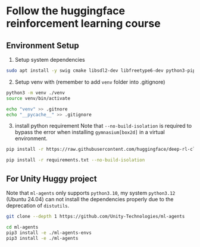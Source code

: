 # Follow the huggingface reinforcement learning course

## Environment Setup
1. Setup system dependencies

```sh
sudo apt install -y swig cmake libsdl2-dev libfreetype6-dev python3-pip python3-venv python3-opengl ffmpeg xvfb
```

2. Setup venv with (remember to add `venv` folder into .gitignore)

```sh
python3 -m venv ./venv
source venv/bin/activate

echo "venv" >> .gitnore
echo "__pycache__" >> .gitignore
```

3. install python requirement
Note that `--no-build-isolation` is required to bypass the error when installing `gymnasium[box2d]` in a virtual environment.

```sh
pip install -r https://raw.githubusercontent.com/huggingface/deep-rl-class/main/notebooks/unit1/requirements-unit1.txt

pip install -r requirements.txt --no-build-isolation
```

## For Unity Huggy project
Note that `ml-agents` only supports `python3.10`, my system `python3.12` (Ubuntu 24.04) can not install the dependencies properly due to the deprecation of `distutils`.

```sh
git clone --depth 1 https://github.com/Unity-Technologies/ml-agents

cd ml-agents
pip3 install -e ./ml-agents-envs
pip3 install -e ./ml-agents
```


